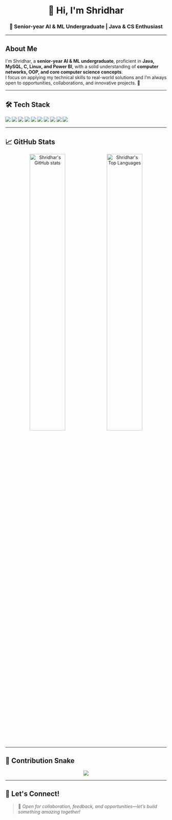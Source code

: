 <!-- HERO SECTION -->
<div align="center">

# 👋 Hi, I'm **Shridhar**  
### 🚀 Senior-year AI & ML Undergraduate | Java & CS Enthusiast

</div>

---

## About Me

I'm Shridhar, a **senior-year AI & ML undergraduate**, proficient in **Java, MySQL, C, Linux, and Power BI**, with a solid understanding of **computer networks, OOP, and core computer science concepts**.  
I focus on applying my technical skills to real-world solutions and I’m always open to opportunities, collaborations, and innovative projects. 🚀

---

## 🛠️ Tech Stack

<span>
  <img src="https://img.shields.io/badge/Java-007396?style=flat-square&logo=java&logoColor=white" />
  <img src="https://img.shields.io/badge/MySQL-4479A1?style=flat-square&logo=mysql&logoColor=white" />
  <img src="https://img.shields.io/badge/C-A8B9CC?style=flat-square&logo=c&logoColor=black" />
  <img src="https://img.shields.io/badge/Python-3776AB?style=flat-square&logo=python&logoColor=white" />
  <img src="https://img.shields.io/badge/Linux-FCC624?style=flat-square&logo=linux&logoColor=black" />
  <img src="https://img.shields.io/badge/Power%20BI-F2C811?style=flat-square&logo=powerbi&logoColor=black" />
  <img src="https://img.shields.io/badge/HTML5-E34F26?style=flat-square&logo=html5&logoColor=white" />
  <img src="https://img.shields.io/badge/CSS3-1572B6?style=flat-square&logo=css3&logoColor=white" />
  <img src="https://img.shields.io/badge/GitHub-181717?style=flat-square&logo=github&logoColor=white" />
  <img src="https://img.shields.io/badge/Figma-F24E1E?style=flat-square&logo=figma&logoColor=white" />
</span>

---

## 📈 GitHub Stats

<div align="center">
  <img src="https://github-readme-stats.vercel.app/api?username=sxh8fx&show_icons=true&theme=radical" alt="Shridhar's GitHub stats" width="47%" />
  <img src="https://github-readme-stats.vercel.app/api/top-langs/?username=sxh8fx&layout=compact&theme=radical" alt="Shridhar's Top Languages" width="47%" />
</div>

---

## 🐍 Contribution Snake

<div align="center">
  <img src="https://github.com/sxh8fx/sxh8fx/blob/output/github-contribution-grid-snake.svg" />
</div>

---

## 🤝 Let's Connect!

> 🚀 *Open for collaboration, feedback, and opportunities—let’s build something amazing together!*
